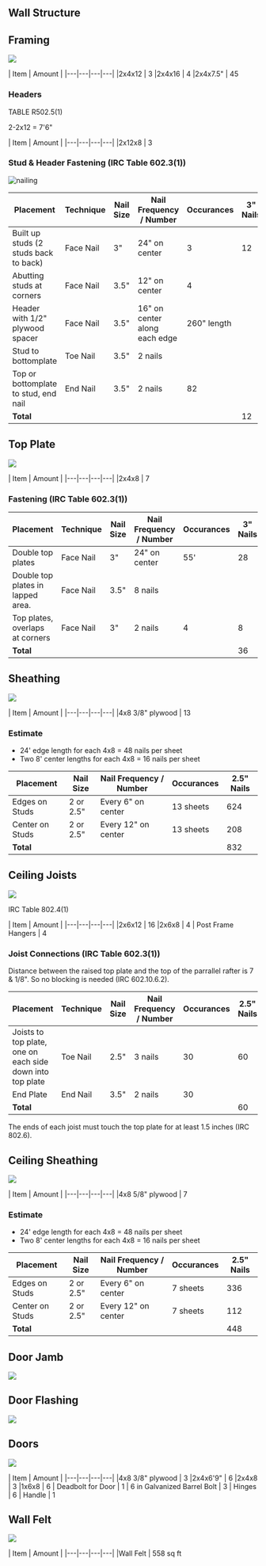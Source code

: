 ## Wall Structure

## Framing

![](images/B01.svg)

| Item | Amount |
|---|---|---|---|
|2x4x12 | 3
|2x4x16 | 4
|2x4x7.5" | 45

### Headers

TABLE R502.5(1)

2-2x12 = 7'6"

| Item | Amount |
|---|---|---|---|
|2x12x8 | 3


### Stud & Header Fastening (IRC Table 602.3(1))

![nailing](images/Nailing.svg)

| Placement | Technique | Nail Size | Nail Frequency / Number | Occurances | 3" Nails | 3.5" Nails
|---|---|---|---|---|---|---|
| Built up studs (2 studs back to back) | Face Nail | 3" | 24" on center | 3 | 12
| Abutting studs at corners | Face Nail  | 3.5" | 12" on center | 4 | | 32
| Header with 1/2" plywood spacer | Face Nail | 3.5" | 16" on center along each edge | 260" length | | 18
| Stud to bottomplate| Toe Nail | 3.5" | 2 nails |  | | 
| Top or bottomplate to stud, end nail | End Nail | 3.5" | 2 nails | 82 | | 164
|**Total**| | | | | 12 | 214

## Top Plate

![](images/B02.svg)

| Item | Amount |
|---|---|---|---|
|2x4x8 | 7

### Fastening (IRC Table 602.3(1))

| Placement | Technique | Nail Size | Nail Frequency / Number | Occurances | 3" Nails | 3.5" Nails
|---|---|---|---|---|---|---|
| Double top plates | Face Nail | 3" | 24" on center | 55' | 28
| Double top plates in lapped area. | Face Nail | 3.5" | 8 nails |  | | 
| Top plates, overlaps at corners | Face Nail | 3" | 2 nails | 4 | 8
|**Total**||||| 36 | 

## Sheathing

![](images/B03.svg)

| Item | Amount |
|---|---|---|---|
|4x8 3/8" plywood | 13

### Estimate

* 24' edge length for each 4x8 = 48 nails per sheet
* Two 8' center lengths for each 4x8 = 16 nails per sheet

| Placement | Nail Size | Nail Frequency / Number | Occurances | 2.5"  Nails
|---|---|---|---|---|
| Edges on Studs | 2 or 2.5" | Every 6" on center | 13 sheets | 624
| Center on Studs | 2 or 2.5" | Every 12" on center | 13 sheets | 208
|**Total**||||832


## Ceiling Joists

![](images/B04.svg)

IRC Table 802.4(1)

| Item | Amount |
|---|---|---|---|
|2x6x12 | 16
|2x6x8 | 4
| Post Frame Hangers | 4

### Joist Connections (IRC Table 602.3(1))
Distance between the raised top plate and the top of the parrallel rafter is 7 & 1/8". So no blocking is needed (IRC 602.10.6.2).

| Placement | Technique | Nail Size | Nail Frequency / Number | Occurances | 2.5" Nails | 3.5" Nails
|---|---|---|---|---|---|---|
| Joists to top plate,<Br/>one on each side down into top plate |  Toe Nail | 2.5" | 3 nails | 30 | 60
| End Plate | End Nail | 3.5" | 2 nails | 30 | | 60
|**Total**| ||||60|60

The ends of each joist must touch the top plate for at least 1.5 inches (IRC 802.6).

## Ceiling Sheathing

![](images/B05.svg)

| Item | Amount |
|---|---|---|---|
|4x8 5/8" plywood | 7

### Estimate

* 24' edge length for each 4x8 = 48 nails per sheet
* Two 8' center lengths for each 4x8 = 16 nails per sheet

| Placement | Nail Size | Nail Frequency / Number | Occurances | 2.5"  Nails
|---|---|---|---|---|
| Edges on Studs | 2 or 2.5" | Every 6" on center | 7 sheets | 336
| Center on Studs | 2 or 2.5" | Every 12" on center | 7 sheets | 112
|**Total**|||| 448

## Door Jamb

![](images/B06.svg)

## Door Flashing

![](images/B07.svg)


## Doors

![](images/B08.svg)

| Item | Amount |
|---|---|---|---|
|4x8 3/8" plywood | 3
|2x4x6'9" | 6
|2x4x8 | 3
|1x6x8 | 6
| Deadbolt for Door | 1
| 6 in Galvanized Barrel Bolt | 3
| Hinges | 6
| Handle | 1

## Wall Felt

![](images/B09.svg)

| Item | Amount |
|---|---|---|---|
|Wall Felt | 558 sq ft
